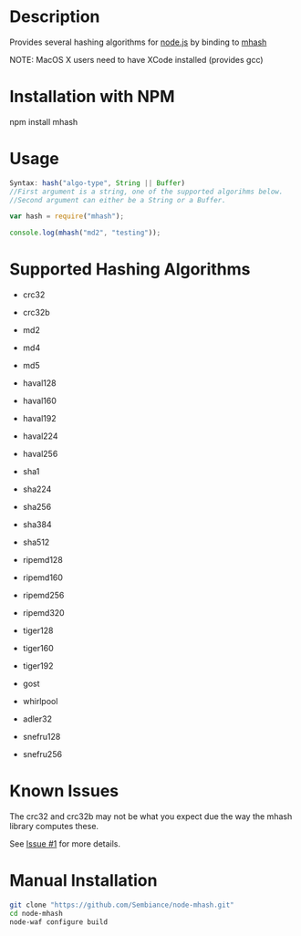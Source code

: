 Description
===========

Provides several hashing algorithms for [node.js](http://nodejs.org/) by binding to [mhash](http://mhash.sourceforge.net/)

NOTE: MacOS X users need to have XCode installed (provides gcc)


Installation with NPM
=====================

npm install mhash


Usage
=====

```javascript
Syntax: hash("algo-type", String || Buffer)
//First argument is a string, one of the supported algorihms below.
//Second argument can either be a String or a Buffer.
```

```javascript
var hash = require("mhash");

console.log(mhash("md2", "testing"));
```


Supported Hashing Algorithms
============================
* crc32

* crc32b

* md2

* md4

* md5

* haval128

* haval160

* haval192

* haval224

* haval256

* sha1

* sha224

* sha256

* sha384

* sha512

* ripemd128

* ripemd160

* ripemd256

* ripemd320

* tiger128

* tiger160

* tiger192

* gost

* whirlpool

* adler32

* snefru128

* snefru256


Known Issues
============

The crc32 and crc32b may not be what you expect due the way the mhash library computes these.

See [Issue #1](https://github.com/Sembiance/node-mhash/issues/1) for more details.


Manual Installation
===================

```bash
git clone "https://github.com/Sembiance/node-mhash.git"
cd node-mhash
node-waf configure build
```
